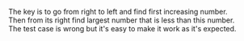 The key is to go from right to left and find first increasing number.\
Then from its right find largest number that is less than this number.\
The test case is wrong but it's easy to make it work as it's expected.